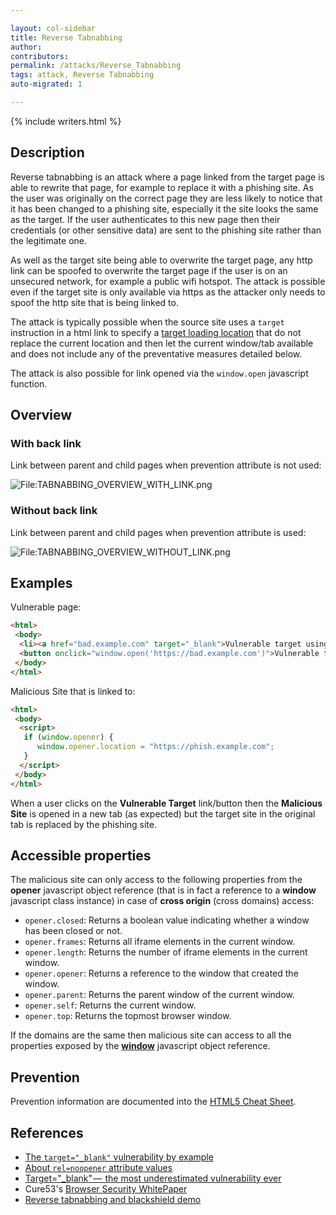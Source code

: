 ```yaml
---

layout: col-sidebar
title: Reverse Tabnabbing
author: 
contributors: 
permalink: /attacks/Reverse_Tabnabbing
tags: attack, Reverse Tabnabbing
auto-migrated: 1

---
```


{% include writers.html %}

## Description

Reverse tabnabbing is an attack where a page linked from the target page
is able to rewrite that page, for example to replace it with a phishing
site. As the user was originally on the correct page they are less
likely to notice that it has been changed to a phishing site, especially
it the site looks the same as the target. If the user authenticates to
this new page then their credentials (or other sensitive data) are sent
to the phishing site rather than the legitimate one.

As well as the target site being able to overwrite the target page, any
http link can be spoofed to overwrite the target page if the user is on
an unsecured network, for example a public wifi hotspot. The attack is
possible even if the target site is only available via https as the
attacker only needs to spoof the http site that is being linked to.

The attack is typically possible when the source site uses a `target`
instruction in a html link to specify a [target loading
location](https://www.w3schools.com/tags/att_a_target.asp) that do not
replace the current location and then let the current window/tab
available and does not include any of the preventative measures detailed
below.

The attack is also possible for link opened via the `window.open`
javascript function.

## Overview

### With back link

Link between parent and child pages when prevention attribute is not
used:

![](../assets/images/TABNABBING_OVERVIEW_WITH_LINK.png "File:TABNABBING_OVERVIEW_WITH_LINK.png")

### Without back link

Link between parent and child pages when prevention attribute is used:

![](../assets/images/TABNABBING_OVERVIEW_WITHOUT_LINK.png "File:TABNABBING_OVERVIEW_WITHOUT_LINK.png")

## Examples

Vulnerable page:

``` html
<html>
 <body>
  <li><a href="bad.example.com" target="_blank">Vulnerable target using html link to open the new page</a></li>
  <button onclick="window.open('https://bad.example.com')">Vulnerable target using javascript to open the new page</button>
 </body>
</html>
```

Malicious Site that is linked to:

``` html
<html>
 <body>
  <script>
   if (window.opener) {
      window.opener.location = "https://phish.example.com";
   }
  </script>
 </body>
</html>
```

When a user clicks on the **Vulnerable Target** link/button then the
**Malicious Site** is opened in a new tab (as expected) but the target
site in the original tab is replaced by the phishing site.

## Accessible properties

The malicious site can only access to the following properties from the
**opener** javascript object reference (that is in fact a reference to a
**window** javascript class instance) in case of **cross origin** (cross
domains) access:

- `opener.closed`: Returns a boolean value indicating whether a window has been closed or not.
- `opener.frames`: Returns all iframe elements in the current window.
- `opener.length`: Returns the number of iframe elements in the current window.
- `opener.opener`: Returns a reference to the window that created the window.
- `opener.parent`: Returns the parent window of the current window.
- `opener.self`: Returns the current window.
- `opener.top`: Returns the topmost browser window.

If the domains are the same then malicious site can access to all the
properties exposed by the
**[window](https://www.w3schools.com/jsref/obj_window.asp)** javascript
object reference.

## Prevention

Prevention information are documented into the [HTML5 Cheat Sheet](https://cheatsheetseries.owasp.org/cheatsheets/HTML5_Security_Cheat_Sheet.html#tabnabbing).

## References

- [The `target="_blank"` vulnerability by example](https://dev.to/ben/the-targetblank-vulnerability-by-example)
- [About `rel=noopener` attribute values](https://mathiasbynens.github.io/rel-noopener/)
- [Target="_blank" —  the most underestimated vulnerability ever](https://medium.com/@jitbit/target-blank-the-most-underestimated-vulnerability-ever-96e328301f4c)
- Cure53's [Browser Security WhitePaper](https://github.com/cure53/browser-sec-whitepaper/raw/master/browser-security-whitepaper.pdf)
- [Reverse tabnabbing and blackshield demo](https://danielstjules.github.io/blankshield/)
